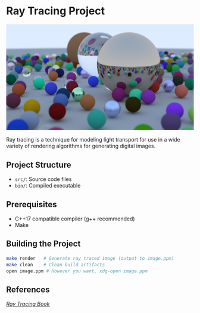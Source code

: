 # Ray Tracing Project

![img](./output.png)

Ray tracing is a technique for modeling light transport for use in a wide variety of rendering algorithms for generating digital images.

## Project Structure

- `src/`: Source code files
- `bin/`: Compiled executable

## Prerequisites

- C++17 compatible compiler (g++ recommended)
- Make

## Building the Project

```bash
make render   # Generate ray traced image (output to image.ppm)
make clean    # Clean build artifacts
open image.ppm # However you want, xdg-open image.ppm
```
## References

[_Ray Tracing Book_](https://raytracing.github.io/)
